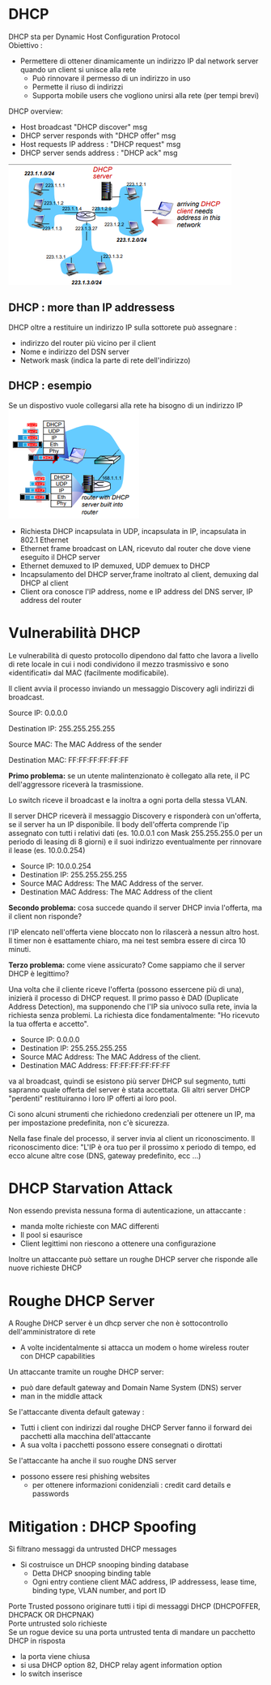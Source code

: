 # DHCP
DHCP sta per Dynamic Host Configuration Protocol<br>
Obiettivo : 
- Permettere di ottener dinamicamente un indirizzo IP dal network server quando un client si unisce alla rete
  - Può rinnovare il permesso di un indirizzo in uso 
  - Permette il riuso di indirizzi
  - Supporta mobile users che vogliono unirsi alla rete (per tempi brevi)

DHCP overview:
- Host broadcast "DHCP discover" msg
- DHCP server responds with "DHCP offer" msg
- Host requests IP address : "DHCP request" msg
- DHCP server sends address : "DHCP ack" msg

![DHCP Scenario](/assets/sicurezza_informatica/dhcp.png)<br>

## DHCP : more than IP addressess
DHCP oltre a restituire un indirizzo IP sulla sottorete può assegnare : 
- indirizzo del router più vicino per il client
- Nome e indirizzo del DSN server
- Network mask (indica la parte di rete dell'indirizzo)

## DHCP : esempio
Se un dispostivo vuole collegarsi alla rete ha bisogno di un indirizzo IP
![DHCP Esempio](/assets/sicurezza_informatica/dhcp-es.png)<br>

- Richiesta DHCP incapsulata in UDP, incapsulata in IP, incapsulata in 802.1 Ethernet
- Ethernet frame broadcast on LAN, ricevuto dal router che dove viene eseguito il DHCP server
- Ethernet demuxed to IP demuxed, UDP demuex to DHCP
- Incapsulamento del DHCP server,frame inoltrato al client, demuxing dal DHCP al client
- Client ora conosce l'IP address, nome e IP address del DNS server, IP address del router

# Vulnerabilità DHCP
Le vulnerabilità di questo protocollo dipendono dal fatto che lavora a livello di rete locale in cui i nodi condividono il mezzo trasmissivo e sono «identificati» dal MAC (facilmente modificabile). 

Il client avvia il processo inviando un messaggio Discovery agli indirizzi di broadcast.  

Source IP: 0.0.0.0 

Destination IP: 255.255.255.255 

Source MAC: The MAC Address of the sender 

Destination MAC: FF:FF:FF:FF:FF:FF 

<b>Primo problema:</b> se un utente malintenzionato è collegato alla rete, il PC dell'aggressore riceverà la trasmissione. 

Lo switch riceve il broadcast e la inoltra a ogni porta della stessa VLAN. 

Il server DHCP riceverà il messaggio Discovery e risponderà con un'offerta, se il server ha un IP disponibile. Il body dell'offerta comprende l'ip assegnato con tutti i relativi dati (es. 10.0.0.1 con Mask 255.255.255.0 per un periodo di leasing di 8 giorni) e il suoi indirizzo eventualmente per rinnovare il lease (es. 10.0.0.254)  

- Source IP: 10.0.0.254 
- Destination IP: 255.255.255.255 
- Source MAC Address: The MAC Address of the server. 
- Destination MAC Address: The MAC Address of the client 

<b>Secondo problema:</b> cosa succede quando il server DHCP invia l'offerta, ma il client non risponde? 

l'IP elencato nell'offerta viene bloccato non lo rilascerà a nessun altro host. Il timer non è esattamente chiaro, ma nei test sembra essere di circa 10 minuti. 

<b>Terzo problema:</b> come viene assicurato? Come sappiamo che il server DHCP è legittimo?  

Una volta che il cliente riceve l'offerta (possono essercene più di una), inizierà il processo di DHCP request. Il primo passo è DAD (Duplicate Address Detection), ma supponendo che l'IP sia univoco sulla rete, invia la richiesta senza problemi. La richiesta dice fondamentalmente: "Ho ricevuto la tua offerta e accetto". 

- Source IP: 0.0.0.0 
- Destination IP: 255.255.255.255 
- Source MAC Address: The MAC Address of the client. 
- Destination MAC Address: FF:FF:FF:FF:FF:FF

va al broadcast, quindi se esistono più server DHCP sul segmento, tutti sapranno quale offerta del server è stata accettata. Gli altri server DHCP "perdenti" restituiranno i loro IP offerti ai loro pool. 

Ci sono alcuni strumenti che richiedono credenziali per ottenere un IP, ma per impostazione predefinita, non c'è sicurezza.  

Nella fase finale del processo, il server invia al client un riconoscimento. Il riconoscimento dice: "L'IP è ora tuo per il prossimo x periodo di tempo, ed ecco alcune altre cose (DNS, gateway predefinito, ecc ...) 

# DHCP Starvation Attack
Non essendo prevista nessuna forma di autenticazione, un attaccante : 
- manda molte richieste con MAC differenti
- Il pool si esaurisce
- Client legittimi non riescono a ottenere una configurazione

Inoltre un attaccante può settare un roughe DHCP server che risponde alle nuove richieste DHCP

# Roughe DHCP Server
A Roughe DHCP server è un dhcp server che non è sottocontrollo dell'amministratore di rete
- A volte incidentalmente si attacca un modem o home wireless router con DHCP capabilities

Un attaccante tramite un roughe DHCP server:
- può dare default gateway and Domain Name System (DNS) server
- man in the middle attack

Se l'attaccante diventa default gateway : 
- Tutti i client con indirizzi dal roughe DHCP Server fanno il forward dei pacchetti alla macchina dell'attaccante
- A sua volta i pacchetti possono essere consegnati o dirottati

Se l'attaccante ha anche il suo roughe DNS server
- possono essere resi phishing websites
  - per ottenere informazioni conidenziali : credit card details e passwords


# Mitigation : DHCP Spoofing
Si filtrano messaggi da untrusted DHCP messages
- Si costruisce un DHCP snooping binding database
  - Detta DHCP snooping binding table
  - Ogni entry contiene client MAC address, IP addressess, lease time, binding type, VLAN number, and port ID

Porte Trusted possono originare tutti i tipi di messaggi DHCP (DHCPOFFER, DHCPACK OR DHCPNAK)<br>
Porte untrusted solo richieste<br>
Se un rogue device su una porta untrusted tenta di mandare un pacchetto DHCP in risposta
- la porta viene chiusa
- si usa DHCP option 82, DHCP relay agent information option
- lo switch inserisce